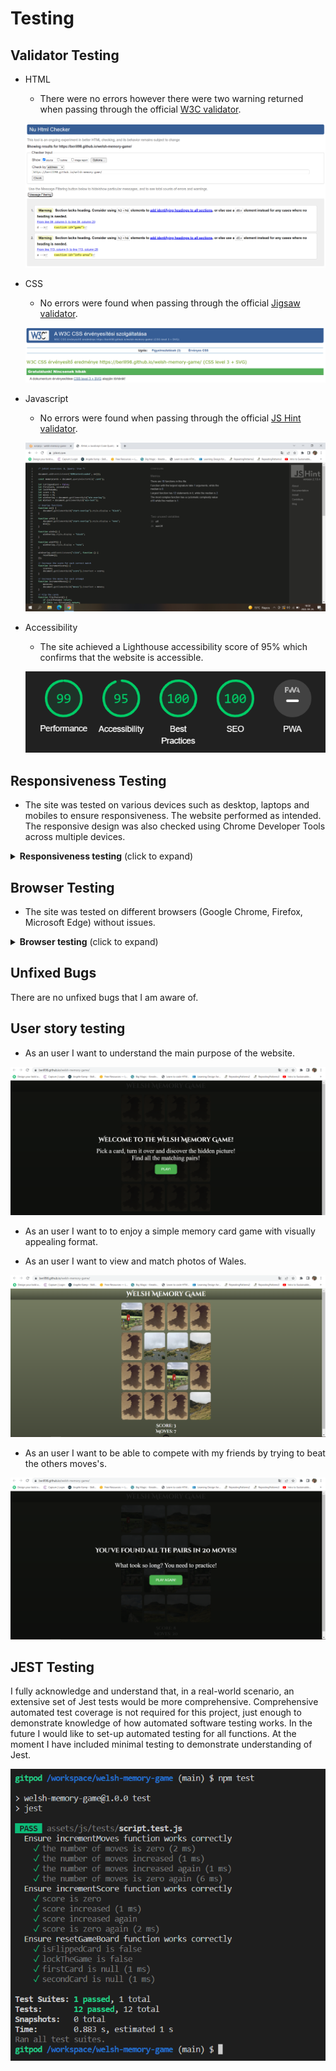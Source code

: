 # Testing 

## Validator Testing

- HTML
  - There were no errors however there were two warning returned when passing through the official [W3C validator](https://validator.w3.org/nu/?doc=https%3A%2F%2Fberill98.github.io%2Fwelsh-memory-game%2F).

  ![HTML Validation](docs/testing_images/html_validation.png)

- CSS
  - No errors were found when passing through the official [Jigsaw validator](https://jigsaw.w3.org/css-validator/validator?uri=https%3A%2F%2Fberill98.github.io%2Fwelsh-memory-game%2F&profile=css3svg&usermedium=all&warning=1&vextwarning=&lang=hu).

  ![CSS Validation](docs/testing_images/css_validation.png)

- Javascript
  - No errors were found when passing through the official [JS Hint validator](https://jshint.com/).

  ![Javascript Validation](docs/testing_images/js_validation.png)

- Accessibility
  - The site achieved a Lighthouse accessibility score of 95% which confirms that the website is accessible.

  ![Accessibility](docs/testing_images/accessibility.png)

## Responsiveness Testing

- The site was tested on various devices such as desktop, laptops and mobiles to ensure responsiveness. The website performed as intended. The responsive design was also checked using Chrome Developer Tools across multiple devices.

<details><summary><b>Responsiveness testing</b> (click to expand)</summary>

Desktop view

![Desktop size](docs/testing_images/googlechrome_large.png)

Tablet view

![Tablet size](docs/testing_images/microsoftedge_medium.png)

Mobile view

![Mobile size](docs/testing_images/mozzillafirefox_small.png)

</details>

## Browser Testing

- The site was tested on different browsers (Google Chrome, Firefox, Microsoft Edge) without issues.

<details><summary><b>Browser testing</b> (click to expand)</summary>

Google Chrome

![Google Chrome](docs/testing_images/googlechrome_large.png)

Microsoft Edge

![Microsoft Edge](docs/testing_images/microsoftedge_medium.png)

Mozzilla Firefox

![Mozzilla Firefox](docs/testing_images/mozzillafirefox_small.png)

</details>

## Unfixed Bugs

There are no unfixed bugs that I am aware of.

## User story testing

- As an user I want to understand the main purpose of the website.

![Start](docs/testing_images/start.png)

- As an user I want to to enjoy a simple memory card game with visually appealing format.

- As an user I want to view and match photos of Wales.

![Gameboard](docs/testing_images/game.png)

- As an user I want to be able to compete with my friends by trying to beat the others moves's.

![Moves](docs/testing_images/moves.png)

## JEST Testing

I fully acknowledge and understand that, in a real-world scenario, an extensive set of Jest tests would be more comprehensive.
Comprehensive automated test coverage is not required for this project, just enough to demonstrate knowledge of how automated software testing works. In the future I would like to set-up automated testing for all functions.
At the moment I have included minimal testing to demonstrate understanding of Jest.

![JEST](docs/testing_images/jest_test.png)
